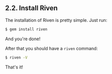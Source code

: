 ## 2.2. Install Riven

The installation of Riven is pretty simple. Just run:

```bash
$ gem install riven
```

And you're done!

After that you should have a `riven` command:

```bash
$ riven -V
```

That's it!
